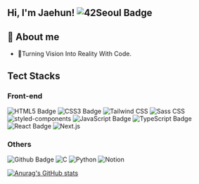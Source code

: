 ## Hi, I'm Jaehun! ![42Seoul Badge](https://img.shields.io/badge/42Seoul-000000?style=flat&logo=42&logoColor=white)
## 💬 About me
-  🚀Turning Vision Into Reality With Code.

## Tect Stacks
### Front-end
![HTML5 Badge](https://img.shields.io/badge/HTML5-E34F26?style=flat&logo=HTML5&logoColor=ffffff)
![CSS3 Badge](https://img.shields.io/badge/CSS3-1572B6?style=flat&logo=CSS3&logoColor=ffffff)
![Tailwind CSS](https://img.shields.io/badge/TailwindCSS-61DAFB?style=flat&logo=TailwindCSS&logoColor=ffffff)
![Sass CSS](https://img.shields.io/badge/Sass-CC6699?style=flat&logo=Sass&logoColor=ffffff)
![styled-components](https://img.shields.io/badge/styledcomponents-DB7093?style=flat&logo=styledcomponents&logoColor=ffffff)
![JavaScript Badge](https://img.shields.io/badge/JavaScript-F7DF1E?style=flat&logo=JavaScript&logoColor=ffffff)
![TypeScript Badge](https://img.shields.io/badge/TypeScript-3178C6?style=flat&logo=TypeScript&logoColor=ffffff)
![React Badge](https://img.shields.io/badge/React-61DAFB?style=flat&logo=React&logoColor=ffffff)
![Next.js](https://img.shields.io/badge/Next.js-000000?style=flat&logo=nextdotjs&logoColor=ffffff)

### Others
![Github Badge](https://img.shields.io/badge/Github-grey?style=flat&logo=github&logoColor=white&link=https://github.com/Resister-boy/)
![C](https://img.shields.io/badge/C-A8B9CC?style=flat&logo=C&logoColor=ffffff)
![Python](https://img.shields.io/badge/python-3776AB?style=flat&logo=python&logoColor=ffffff)
![Notion](https://img.shields.io/badge/Notion-000000?style=flat&logo=notion&logoColor=ffffff)


[![Anurag's GitHub stats](https://github-readme-stats.vercel.app/api?username=Resister-boy)](https://github.com/anuraghazra/github-readme-stats)

